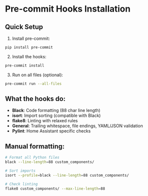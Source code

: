 # Pre-commit Hooks Installation

## Quick Setup

1. Install pre-commit:
```bash
pip install pre-commit
```

2. Install the hooks:
```bash
pre-commit install
```

3. Run on all files (optional):
```bash
pre-commit run --all-files
```

## What the hooks do:
- **Black**: Code formatting (88 char line length)
- **isort**: Import sorting (compatible with Black)
- **flake8**: Linting with relaxed rules
- **General**: Trailing whitespace, file endings, YAML/JSON validation
- **Pylint**: Home Assistant specific checks

## Manual formatting:
```bash
# Format all Python files
black --line-length=88 custom_components/

# Sort imports
isort --profile=black --line-length=88 custom_components/

# Check linting
flake8 custom_components/ --max-line-length=88
```